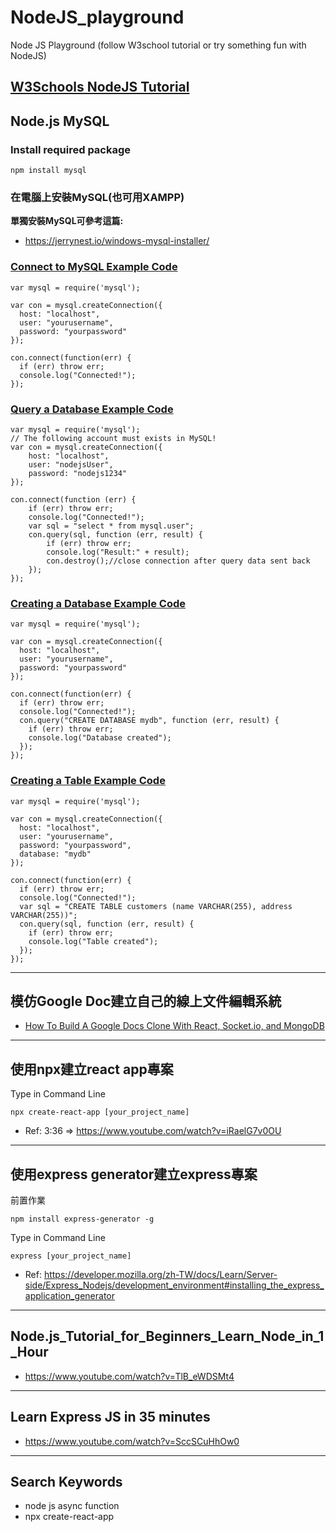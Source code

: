 # NodeJS_playground
 Node JS Playground (follow W3school tutorial or try something fun with NodeJS)

## [W3Schools NodeJS Tutorial](https://www.w3schools.com/nodejs/default.asp)

## Node.js MySQL

### Install required package
```
npm install mysql
```

### 在電腦上安裝MySQL(也可用XAMPP)
**單獨安裝MySQL可參考這篇:**
+ https://jerrynest.io/windows-mysql-installer/

### [Connect to MySQL Example Code](https://www.w3schools.com/nodejs/nodejs_mysql.asp)
```javascipt=
var mysql = require('mysql');

var con = mysql.createConnection({
  host: "localhost",
  user: "yourusername",
  password: "yourpassword"
});

con.connect(function(err) {
  if (err) throw err;
  console.log("Connected!");
});
```

### [Query a Database Example Code](https://www.w3schools.com/nodejs/nodejs_mysql.asp)
```javascript=
var mysql = require('mysql');
// The following account must exists in MySQL!
var con = mysql.createConnection({
    host: "localhost",
    user: "nodejsUser",
    password: "nodejs1234"
});

con.connect(function (err) {
    if (err) throw err;
    console.log("Connected!");
    var sql = "select * from mysql.user";
    con.query(sql, function (err, result) {
        if (err) throw err;
        console.log("Result:" + result);
        con.destroy();//close connection after query data sent back
    });
});
``` 

### [Creating a Database Example Code](https://www.w3schools.com/nodejs/nodejs_mysql_create_db.asp)
```javascript=
var mysql = require('mysql');

var con = mysql.createConnection({
  host: "localhost",
  user: "yourusername",
  password: "yourpassword"
});

con.connect(function(err) {
  if (err) throw err;
  console.log("Connected!");
  con.query("CREATE DATABASE mydb", function (err, result) {
    if (err) throw err;
    console.log("Database created");
  });
});
```

### [Creating a Table Example Code](https://www.w3schools.com/nodejs/nodejs_mysql_create_table.asp)
```javascript=
var mysql = require('mysql');

var con = mysql.createConnection({
  host: "localhost",
  user: "yourusername",
  password: "yourpassword",
  database: "mydb"
});

con.connect(function(err) {
  if (err) throw err;
  console.log("Connected!");
  var sql = "CREATE TABLE customers (name VARCHAR(255), address VARCHAR(255))";
  con.query(sql, function (err, result) {
    if (err) throw err;
    console.log("Table created");
  });
});
```
---

## 模仿Google Doc建立自己的線上文件編輯系統
+ [How To Build A Google Docs Clone With React, Socket.io, and MongoDB](https://www.youtube.com/watch?v=iRaelG7v0OU)

---

## 使用npx建立react app專案
Type in Command Line
```
npx create-react-app [your_project_name]
```
+ Ref: 3:36 => https://www.youtube.com/watch?v=iRaelG7v0OU

---

## 使用express generator建立express專案
前置作業
```
npm install express-generator -g
```
Type in Command Line
```
express [your_project_name]
```
+ Ref: https://developer.mozilla.org/zh-TW/docs/Learn/Server-side/Express_Nodejs/development_environment#installing_the_express_application_generator

---

## Node.js_Tutorial_for_Beginners_Learn_Node_in_1_Hour
+ https://www.youtube.com/watch?v=TlB_eWDSMt4

---

## Learn Express JS in 35 minutes
+ https://www.youtube.com/watch?v=SccSCuHhOw0

---

## Search Keywords
+ node js async function
+ npx create-react-app
